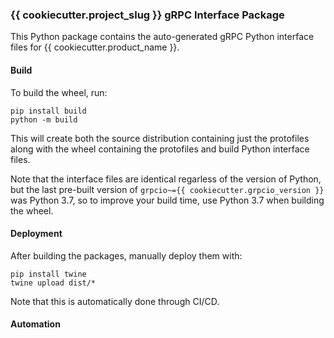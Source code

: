 ### {{ cookiecutter.project_slug }} gRPC Interface Package

This Python package contains the auto-generated gRPC Python interface files for {{ cookiecutter.product_name }}.


#### Build

To build the wheel, run:

```
pip install build
python -m build
```

This will create both the source distribution containing just the protofiles along with the wheel containing the protofiles and build Python interface files.

Note that the interface files are identical regarless of the version of Python,
but the last pre-built version of ``grpcio~={{ cookiecutter.grpcio_version }}``
was Python 3.7, so to improve your build time, use Python 3.7 when building the
wheel.


#### Deployment

After building the packages, manually deploy them with:

```
pip install twine
twine upload dist/*
```

Note that this is automatically done through CI/CD.


#### Automation
